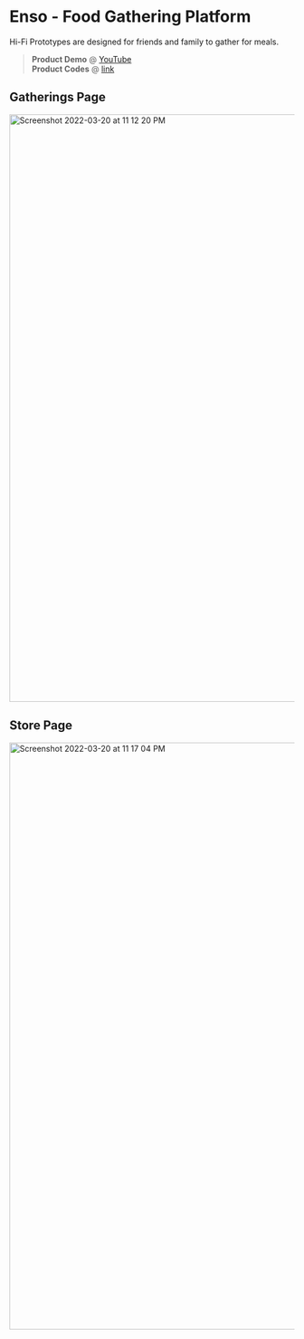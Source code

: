 # Enso - Food Gathering Platform
Hi-Fi Prototypes are designed for friends and family to gather for meals.<br>
> **Product Demo** @ [YouTube](https://youtu.be/4nSxcWDC7Fw) <br>
> **Product Codes** @ [link](https://github.com/jermsinarocket/SoftwareEngineering_Project)

## Gatherings Page
<img width="1039" alt="Screenshot 2022-03-20 at 11 12 20 PM" src="https://user-images.githubusercontent.com/69747121/159169191-a3f343ef-6614-48c9-a8a7-cde7b9fb6daa.png">

## Store Page
<img width="1038" alt="Screenshot 2022-03-20 at 11 17 04 PM" src="https://user-images.githubusercontent.com/69747121/159169414-fde45c1d-be07-4cbb-af96-5bdaece89535.png">

<!-- 
## Stores Page
<img width="1080" alt="Screenshot 2022-03-20 at 11 03 30 PM" src="https://user-images.githubusercontent.com/69747121/159169074-b1d19e06-a235-4dc5-8895-cc2c334cc094.png">

## Login Page
<img width="1080" alt="Screenshot 2022-03-20 at 11 03 55 PM" src="https://user-images.githubusercontent.com/69747121/159169106-92b3eb25-b135-43cd-a402-a9d1b13f7b57.png">

 -->
